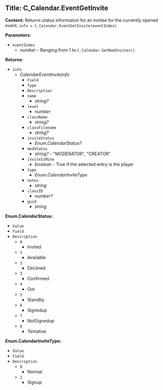 ## Title: C_Calendar.EventGetInvite

**Content:**
Returns status information for an invitee for the currently opened event.
`info = C_Calendar.EventGetInvite(eventIndex)`

**Parameters:**
- `eventIndex`
  - *number* - Ranging from 1 to `C_Calendar.GetNumInvites()`

**Returns:**
- `info`
  - *CalendarEventInviteInfo*
    - `Field`
    - `Type`
    - `Description`
    - `name`
      - *string?*
    - `level`
      - *number*
    - `className`
      - *string?*
    - `classFilename`
      - *string?*
    - `inviteStatus`
      - *Enum.CalendarStatus?*
    - `modStatus`
      - *string?* - "MODERATOR", "CREATOR"
    - `inviteIsMine`
      - *boolean* - True if the selected entry is the player
    - `type`
      - *Enum.CalendarInviteType*
    - `notes`
      - *string*
    - `classID`
      - *number?*
    - `guid`
      - *string*

**Enum.CalendarStatus:**
- `Value`
- `Field`
- `Description`
  - `0`
    - Invited
  - `1`
    - Available
  - `2`
    - Declined
  - `3`
    - Confirmed
  - `4`
    - Out
  - `5`
    - Standby
  - `6`
    - Signedup
  - `7`
    - NotSignedup
  - `8`
    - Tentative

**Enum.CalendarInviteType:**
- `Value`
- `Field`
- `Description`
  - `0`
    - Normal
  - `1`
    - Signup